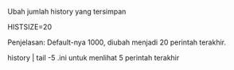 Ubah jumlah history yang tersimpan

HISTSIZE=20

Penjelasan:
Default-nya 1000, diubah menjadi 20 perintah terakhir.

history | tail -5
.ini untuk menlihat 5 perintah terakhir
